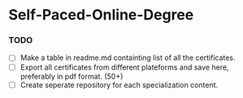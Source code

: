 # Self-Paced-Online-Degree
 
### TODO
- [ ] Make a table in readme.md containting list of all the certificates.
- [ ] Export all certificates from different plateforms and save here, preferably in pdf format. (50+)
- [ ] Create seperate repository for each specialization content.